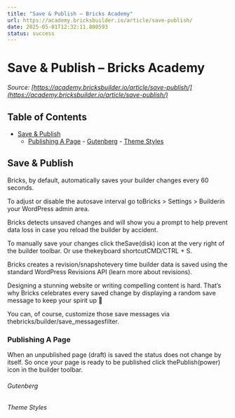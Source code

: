 ```yaml
---
title: "Save & Publish – Bricks Academy"
url: https://academy.bricksbuilder.io/article/save-publish/
date: 2025-05-01T12:32:11.800593
status: success
---
```


# Save & Publish – Bricks Academy

*Source: [https://academy.bricksbuilder.io/article/save-publish/](https://academy.bricksbuilder.io/article/save-publish/)*

## Table of Contents

- [Save & Publish](#save--publish)
  - [Publishing A Page](#publishing-a-page)
        - [Gutenberg](#gutenberg)
        - [Theme Styles](#theme-styles)

## Save & Publish

Bricks, by default, automatically saves your builder changes every 60 seconds.

To adjust or disable the autosave interval go toBricks > Settings > Builderin your WordPress admin area.

Bricks detects unsaved changes and will show you a prompt to help prevent data loss in case you reload the builder by accident.

To manually save your changes click theSave(disk) icon at the very right of the builder toolbar. Or use thekeyboard shortcutCMD/CTRL + S.

Bricks creates a revision/snapshotevery time builder data is saved using the standard WordPress Revisions API (learn more about revisions).

Designing a stunning website or writing compelling content is hard. That’s why Bricks celebrates every saved change by displaying a random save message to keep your spirit up 🙂

You can, of course, customize those save messages via thebricks/builder/save_messagesfilter.

### Publishing A Page

When an unpublished page (draft) is saved the status does not change by itself. So once your page is ready to be published click thePublish(power) icon in the builder toolbar.

###### Gutenberg

###### Theme Styles


